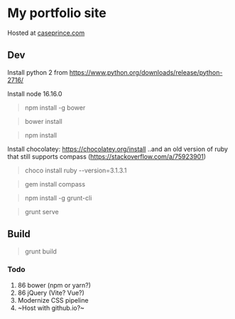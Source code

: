 # My portfolio site

Hosted at [caseprince.com](http://caseprince.com)

## Dev

Install python 2 from https://www.python.org/downloads/release/python-2716/

Install node 16.16.0

> npm install -g bower

> bower install

> npm install

Install chocolatey: https://chocolatey.org/install
..and an old version of ruby that still supports compass (https://stackoverflow.com/a/75923901)
 
> choco install ruby --version=3.1.3.1

> gem install compass

> npm install -g grunt-cli

> grunt serve

## Build

> grunt build

### Todo

1. 86 bower (npm or yarn?)
1. 86 jQuery (Vite? Vue?)
2. Modernize CSS pipeline
3. ~Host with github.io?~
